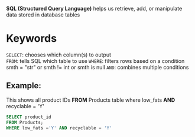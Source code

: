 **SQL (Structured Query Language)** helps us retrieve, add, or manipulate data stored in database tables

# Keywords
`SELECT`: chooses which column(s) to output    
`FROM`: tells SQL which table to use
`WHERE`: filters rows based on a condition    
	smth = "str" or smth != int or smth is null
`AND`: combines multiple conditions 

## Example:
This shows all product IDs **FROM** Products table where low_fats **AND** recyclable = 'Y'
```sql
SELECT product_id
FROM Products; 
WHERE low_fats ='Y' AND recyclable = 'Y'
```
